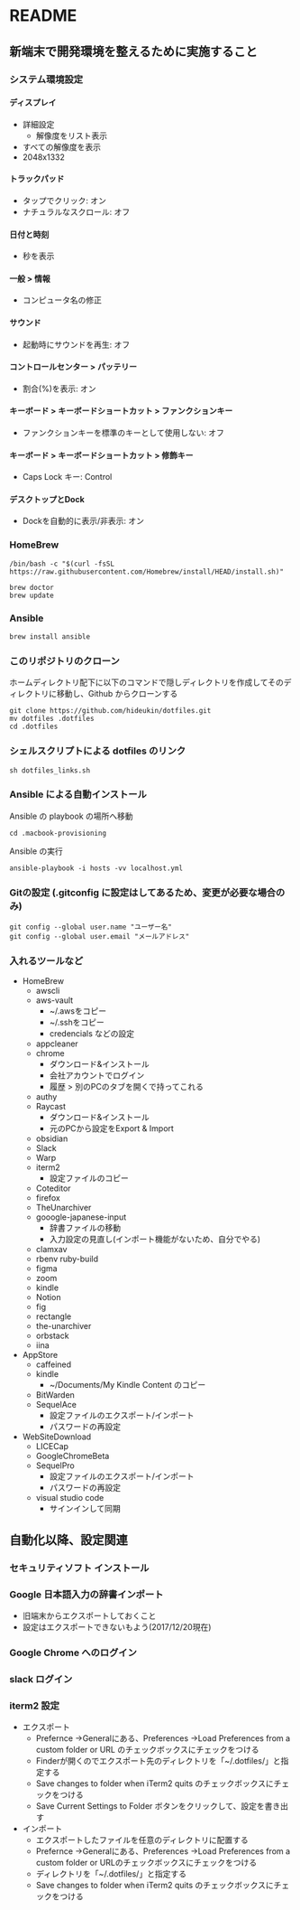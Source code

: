# README

## 新端末で開発環境を整えるために実施すること

### システム環境設定
#### ディスプレイ
* 詳細設定
    * 解像度をリスト表示
* すべての解像度を表示
* 2048x1332

#### トラックパッド
* タップでクリック: オン
* ナチュラルなスクロール: オフ

#### 日付と時刻
* 秒を表示

#### 一般 > 情報
* コンピュータ名の修正

#### サウンド
* 起動時にサウンドを再生: オフ

#### コントロールセンター > パッテリー
* 割合(%)を表示: オン

#### キーボード > キーボードショートカット > ファンクションキー
* ファンクションキーを標準のキーとして使用しない: オフ

#### キーボード > キーボードショートカット > 修飾キー
* Caps Lock キー: Control

#### デスクトップとDock
* Dockを自動的に表示/非表示: オン

### HomeBrew

```
/bin/bash -c "$(curl -fsSL https://raw.githubusercontent.com/Homebrew/install/HEAD/install.sh)"

brew doctor
brew update
```

### Ansible
```
brew install ansible
```

### このリポジトリのクローン
ホームディレクトリ配下に以下のコマンドで隠しディレクトリを作成してそのディレクトリに移動し、Github からクローンする  

```
git clone https://github.com/hideukin/dotfiles.git
mv dotfiles .dotfiles
cd .dotfiles
```

### シェルスクリプトによる dotfiles のリンク
```
sh dotfiles_links.sh
``` 

### Ansible による自動インストール
Ansible の playbook の場所へ移動

```
cd .macbook-provisioning
```

Ansible の実行

```
ansible-playbook -i hosts -vv localhost.yml
```

### Gitの設定 (.gitconfig に設定はしてあるため、変更が必要な場合のみ)
```
git config --global user.name "ユーザー名"
git config --global user.email "メールアドレス"
```


### 入れるツールなど
- HomeBrew
	- awscli
	- aws-vault
		- ~/.awsをコピー
		- ~/.sshをコピー
		- credencials などの設定
	- appcleaner
	- chrome
		- ダウンロード&インストール
		- 会社アカウントでログイン
		- 履歴 > 別のPCのタブを開くで持ってこれる
	- authy
	- Raycast
		- ダウンロード&インストール
		- 元のPCから設定をExport & Import
	- obsidian
	- Slack
	- Warp
	- iterm2
		- 設定ファイルのコピー
	- Coteditor
	- firefox
	- TheUnarchiver
	- gooogle-japanese-input
		- 辞書ファイルの移動
		- 入力設定の見直し(インポート機能がないため、自分でやる)
	- clamxav
	- rbenv ruby-build
	- figma
	- zoom
	- kindle
	- Notion
	- fig
	- rectangle
	- the-unarchiver
	- orbstack
	- iina
- AppStore
	- caffeined
	- kindle
		- ~/Documents/My Kindle Content のコピー
	- BitWarden
	- SequelAce
		- 設定ファイルのエクスポート/インポート
		- パスワードの再設定
- WebSiteDownload
	- LICECap
	- GoogleChromeBeta
	- SequelPro
		- 設定ファイルのエクスポート/インポート
		- パスワードの再設定
	- visual studio code
		- サインインして同期

## 自動化以降、設定関連
### セキュリティソフト インストール

### Google 日本語入力の辞書インポート
* 旧端末からエクスポートしておくこと
* 設定はエクスポートできないもよう(2017/12/20現在)

### Google Chrome へのログイン

### slack ログイン

### iterm2 設定
* エクスポート
	* Prefernce ->Generalにある、Preferences ->Load Preferences from a custom folder or URL のチェックボックスにチェックをつける
	* Finderが開くのでエクスポート先のディレクトリを「~/.dotfiles/」と指定する
	* Save changes to folder when iTerm2 quits のチェックボックスにチェックをつける
	* Save Current Settings to Folder ボタンをクリックして、設定を書き出す
* インポート
	* エクスポートしたファイルを任意のディレクトリに配置する
	* Prefernce ->Generalにある、Preferences ->Load Preferences from a custom folder or URLのチェックボックスにチェックをつける
	* ディレクトリを「~/.dotfiles/」と指定する
	* Save changes to folder when iTerm2 quits のチェックボックスにチェックをつける

